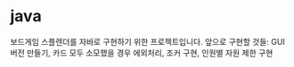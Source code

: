 # java
보드게임 스플렌더를 자바로 구현하기 위한 프로젝트입니다.
앞으로 구현할 것들: GUI 버전 만들기, 카드 모두 소모했을 경우 에외처리, 조커 구현, 인원별 자원 제한 구현
